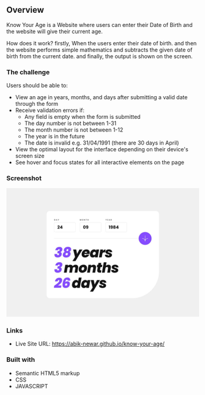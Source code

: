 ## Overview
Know Your Age is a Website where users can enter their Date of Birth and the website will give their current age.

How does it work?
firstly, When the users enter their date of birth.
and then the website performs simple mathematics and subtracts the given date of birth from the current date.
and finally, the output is shown on the screen.

### The challenge

Users should be able to:

- View an age in years, months, and days after submitting a valid date through the form
- Receive validation errors if:
  - Any field is empty when the form is submitted
  - The day number is not between 1-31
  - The month number is not between 1-12
  - The year is in the future
  - The date is invalid e.g. 31/04/1991 (there are 30 days in April)
- View the optimal layout for the interface depending on their device's screen size
- See hover and focus states for all interactive elements on the page

### Screenshot

![](./design/desktop-completed.jpg)


### Links

- Live Site URL: https://abik-newar.github.io/know-your-age/

### Built with

- Semantic HTML5 markup
- CSS
- JAVASCRIPT 
